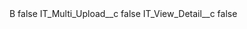 <?xml version="1.0" encoding="UTF-8"?>
<CustomMetadata xmlns="http://soap.sforce.com/2006/04/metadata" xmlns:xsi="http://www.w3.org/2001/XMLSchema-instance" xmlns:xsd="http://www.w3.org/2001/XMLSchema">
    <label>B</label>
    <protected>false</protected>
    <values>
        <field>IT_Multi_Upload__c</field>
        <value xsi:type="xsd:boolean">false</value>
    </values>
    <values>
        <field>IT_View_Detail__c</field>
        <value xsi:type="xsd:boolean">false</value>
    </values>
</CustomMetadata>
